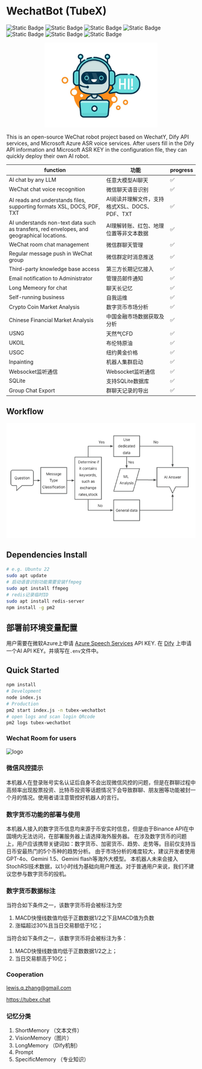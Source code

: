 # WechatBot (TubeX)

![Static Badge](https://img.shields.io/badge/21.0%2B-x?style=flat&logo=Node.js&logoColor=green&label=Node.js&color=green)
![Static Badge](https://img.shields.io/badge/1.20.0%2B-x?style=flat&logo=Wechat&logoColor=green&label=WechatY&color=green)
![Static Badge](https://img.shields.io/badge/1.14%2B-x?style=flat&logo=github&logoColor=whitee&label=wechat4u&color=orange)
![Static Badge](https://img.shields.io/badge/v3-x?style=flat&logo=github&logoColor=white&label=silk-v3-decoder&color=purple)
![Static Badge](https://img.shields.io/badge/6.1.1-x?style=flat&logo=ffmpeg&logoColor=orange&label=ffmpeg&color=orange)
![Static Badge](https://img.shields.io/badge/cognitiveservices_speech-x?style=flat&logo=microsoft&logoColor=blue&label=Azure&color=blue)
![Static Badge](https://img.shields.io/badge/Doubao-x?style=flat&logo=Dify&logoColor=white&label=Dify&color=darkgreen)

<div align="center">
    <img src="public/bot.jpg" alt="logo" width="300"/>
</div>

This is an open-source WeChat robot project based on WechatY, Dify API services, and Microsoft Azure ASR voice services. After users fill in the Dify API information and Microsoft ASR KEY in the configuration file, they can quickly deploy their own AI robot.

|function|功能|progress|
|--|--|--|
|AI chat by any LLM| 任意大模型AI聊天|✅|
|WeChat chat voice recognition |微信聊天语音识别|✅|
|AI reads and understands files, supporting formats XSL, DOCS, PDF, TXT |AI阅读并理解文件，支持格式XSL、DOCS、PDF、TXT|✅|
|AI understands non-text data such as transfers, red envelopes, and geographical locations. |AI理解转账、红包、地理位置等非文本数据|✅|
|WeChat room chat management |微信群聊天管理|✅|
|Regular message push in WeChat group |微信群定时消息推送|✅|
|Third-party knowledge base access |第三方长期记忆接入|✅|
|Email notification to Administrator |管理员邮件通知|✅|
| Long Memeory for chat | 聊天长记忆 |✅|
| Self-running business | 自我运维 |✅|
| Crypto Coin Market Analysis | 数字货币市场分析 |✅|
| Chinese Financial Market Analysis | 中国金融市场数据获取及分析 |✅|
| USNG | 天然气CFD |✅|
| UKOIL | 布伦特原油 |✅|
| USGC | 纽约黄金价格 |✅|
| Inpainting | 机器人集群启动 |✅|
| Websocket监听通信 | Websocket监听通信 |✅|
| SQLite | 支持SQLite数据库 |✅|
| Group Chat Export | 群聊天记录的导出 |✅|



## Workflow

<div align="center">
    <img src="public/workflow.png" alt="workflow"/>
</div>

## Dependencies Install

```bash
# e.g. Ubuntu 22
sudo apt update
# 启动语音识别功能需要安装ffmpeg
sudo apt install ffmpeg
# redis记录临时ID
sudo apt install redis-server
npm install -g pm2
```

## 部署前环境变量配置

用户需要在微软Azure上申请 [Azure Speech Services](https://azure.microsoft.com/zh-cn/free/ai-services/) API KEY.
在 [Dify](https://dify.ai) 上申请一个AI API KEY。并填写在`.env`文件中。


## Quick Started

```bash
npm install
# Development
node index.js
# Production
pm2 start index.js -n tubex-wechatbot
# open logs and scan login QRcode
pm2 logs tubex-wechatbot
```
### Wechat Room for users

<img src="https://www.tubex.chat/service.jpg" alt="logo" width="200"/>

### 微信风控提示

本机器人在登录账号实名认证后自身不会出现微信风控的问题，但是在群聊过程中高频率出现股票投资、比特币投资等话题情况下会导致群聊、朋友圈等功能被封一个月的情况。使用者请注意管控好机器人的言行。

### 数字货币功能的部署与使用

本机器人接入的数字货币信息均来源于币安实时信息，但是由于Binance API在中国境内无法访问，在部署服务器上请选择海外服务器。
在涉及数字货币的问题上，用户应该携带关键词如：数字货币、加密货币、趋势、走势等。目前仅支持当日币安最热门的5个币种的趋势分析。
由于市场分析的难度较大，建议开发者使用GPT-4o、Gemini 1.5、Gemini flash等海外大模型。
本机器人未来会接入StochRSI技术数据，以1小时线为基础向用户推送。对于普通用户来说，我们不建议您参与数字货币的投机。

### 数字货币数据标注

当符合如下条件之一，该数字货币将会被标注为空

1. MACD快慢线数值均低于正数数据1/2之下且MACD值为负数
2. 涨幅超过30%且当日交易额低于1亿；

当符合如下条件之一，该数字货币将会被标注为多：

1. MACD快慢线数值均低于正数数据1/2之上；
2. 当日交易额高于10亿；

### Cooperation

lewis.q.zhang@gmail.com

https://tubex.chat

### 记忆分类

1. ShortMemory （文本文件）
2. VisionMemory（图片）
3. LongMemory （Dify机制）
4. Prompt
5. SpecificMemory （专业知识）


